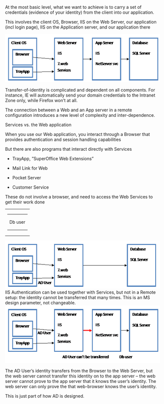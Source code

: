<properties date="2016-05-11"
SortOrder="58"
/>

At the most basic level, what we want to achieve is to carry a set of credentials (evidence of your identity) from the client into our application.

This involves the client OS, Browser, IIS on the Web Server, our application (incl login page), IIS on the Application server, and our application there

<img src="../../EW%202010%20Authentication_files/image004.gif" width="572" height="156" />

Transfer-of-identity is complicated and dependent on all components.   For instance, IE will automatically send your domain credentials to the Intranet Zone only, while Firefox won’t at all.

The connection between a Web and an App server in a remote configuration introduces a new level of complexity and inter-dependence.

Services vs. the Web application

When you use our Web application, you interact through a Browser that provides authentication and session handling capabilities

But there are also programs that interact directly with Services

* TrayApp, ”SuperOffice Web Extensions”

* Mail Link for Web

* Pocket Server

* Customer Service

These do not involve a browser, and need to access the Web Services to get their work done

<table>
<colgroup>
<col width="100%" />
</colgroup>
<tbody>
<tr class="odd">
<td><table>
<colgroup>
<col width="100%" />
</colgroup>
<tbody>
<tr class="odd">
<td><div class="c49">
<p>Db user</p>
</div></td>
</tr>
</tbody>
</table>
 </td>
</tr>
</tbody>
</table>

<img src="../../EW%202010%20Authentication_files/image005.gif" width="572" height="157" />
IIS Authentication can be used together with Services, but not in a Remote setup: the identity cannot be transferred that many times.  This is an MS design parameter, not changeable.

<img src="../../EW%202010%20Authentication_files/image006.gif" width="572" height="187" />

The AD User’s identity transfers from the Browser to the Web Server, but the web server cannot transfer this identity on to the app server – the web server cannot prove to the app server that it knows the user’s identity. The web server can only prove the that web-browser knows the user’s identity.

This is just part of how AD is designed.
